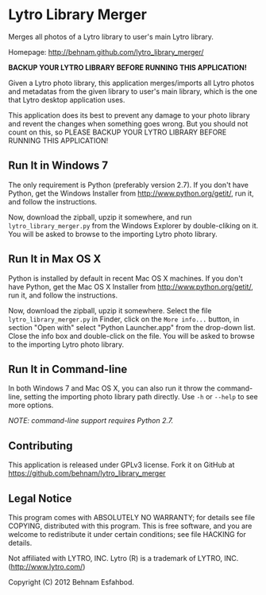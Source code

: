Lytro Library Merger
====================

Merges all photos of a Lytro library to user's main Lytro library.

Homepage: http://behnam.github.com/lytro_library_merger/

**BACKUP YOUR LYTRO LIBRARY BEFORE RUNNING THIS APPLICATION!**

Given a Lytro photo library, this application merges/imports all
Lytro photos and metadatas from the given library to user's main library,
which is the one that Lytro desktop application uses.

This application does its best to prevent any damage to your photo library
and revent the changes when something goes wrong. But you should not count
on this, so PLEASE BACKUP YOUR LYTRO LIBRARY BEFORE RUNNING THIS APPLICATION!

Run It in Windows 7
-------------------

The only requirement is Python (preferably version 2.7).
If you don't have Python, get the Windows Installer from
http://www.python.org/getit/, run it, and follow the instructions.

Now, download the zipball, upzip it somewhere, and run
`lytro_library_merger.py` from the Windows Explorer by double-cliking on it.
You will be asked to browse to the importing Lytro photo library.

Run It in Max OS X
------------------

Python is installed by default in recent Mac OS X machines.
If you don't have Python, get the Mac OS X Installer from
http://www.python.org/getit/, run it, and follow the instructions.

Now, download the zipball, upzip it somewhere. Select the file
`lytro_library_merger.py` in Finder, click on the `More info...`
button, in section "Open with" select "Python Launcher.app" from
the drop-down list. Close the info box and double-click on the file.
You will be asked to browse to the importing Lytro photo library.

Run It in Command-line
----------------------

In both Windows 7 and Mac OS X, 
you can also run it throw the command-line, setting the importing photo
library path directly. Use `-h` or `--help` to see more options.

*NOTE: command-line support requires Python 2.7.*

Contributing
------------

This application is released under GPLv3 license.  Fork it on GitHub at
https://github.com/behnam/lytro_library_merger

Legal Notice
------------
This program comes with ABSOLUTELY NO WARRANTY; for details
see file COPYING, distributed with this program.
This is free software, and you are welcome to redistribute it
under certain conditions; see file HACKING for details.

Not affiliated with LYTRO, INC.  Lytro (R) is a trademark of LYTRO, INC.
(http://www.lytro.com/)

Copyright (C) 2012  Behnam Esfahbod.